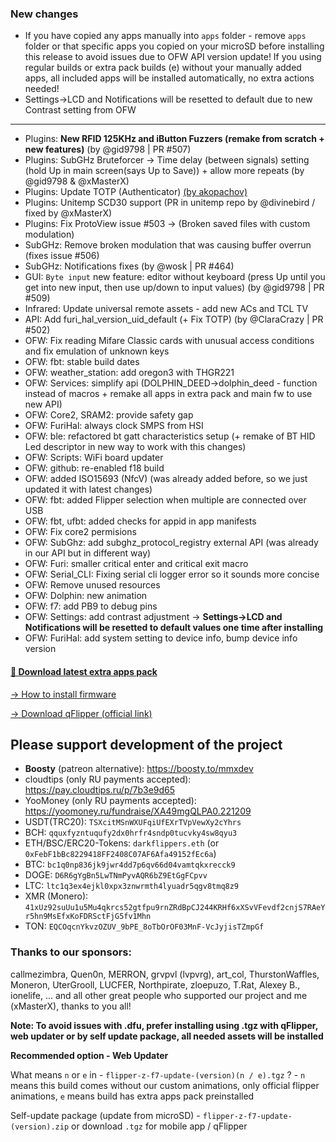 ### New changes
* If you have copied any apps manually into `apps` folder - remove `apps` folder or that specific apps you copied on your microSD before installing this release to avoid issues due to OFW API version update! If you using regular builds or extra pack builds (e) without your manually added apps, all included apps will be installed automatically, no extra actions needed!
* Settings->LCD and Notifications will be resetted to default due to new Contrast setting from OFW
-----
* Plugins: **New RFID 125KHz and iButton Fuzzers (remake from scratch + new features)** (by @gid9798 | PR #507)
* Plugins: SubGHz Bruteforcer -> Time delay (between signals) setting (hold Up in main screen(says Up to Save)) + allow more repeats (by @gid9798 & @xMasterX)
* Plugins: Update TOTP (Authenticator) [(by akopachov)](https://github.com/akopachov/flipper-zero_authenticator)
* Plugins: Unitemp SCD30 support (PR in unitemp repo by @divinebird / fixed by @xMasterX)
* Plugins: Fix ProtoView issue #503 -> (Broken saved files with custom modulation)
* SubGHz: Remove broken modulation that was causing buffer overrun (fixes issue #506)
* SubGHz: Notifications fixes (by @wosk | PR #464)
* GUI: `Byte input` new feature: editor without keyboard (press Up until you get into new input, then use up/down to input values) (by @gid9798 | PR #509)
* Infrared: Update universal remote assets - add new ACs and TCL TV
* API: Add furi_hal_version_uid_default (+ Fix TOTP) (by @ClaraCrazy | PR #502)
* OFW: Fix reading Mifare Classic cards with unusual access conditions and fix emulation of unknown keys
* OFW: fbt: stable build dates
* OFW: weather_station: add oregon3 with THGR221
* OFW: Services: simplify api (DOLPHIN_DEED->dolphin_deed - function instead of macros + remake all apps in extra pack and main fw to use new API)
* OFW: Core2, SRAM2: provide safety gap
* OFW: FuriHal: always clock SMPS from HSI
* OFW: ble: refactored bt gatt characteristics setup (+ remake of BT HID Led descriptor in new way to work with this changes)
* OFW: Scripts: WiFi board updater
* OFW: github: re-enabled f18 build
* OFW: added ISO15693 (NfcV) (was already added before, so we just updated it with latest changes)
* OFW: fbt: added Flipper selection when multiple are connected over USB
* OFW: fbt, ufbt: added checks for appid in app manifests
* OFW: Fix core2 permisions
* OFW: SubGhz: add subghz_protocol_registry external API (was already in our API but in different way)
* OFW: Furi: smaller critical enter and critical exit macro
* OFW: Serial_CLI: Fixing serial cli logger error so it sounds more concise
* OFW: Remove unused resources
* OFW: Dolphin: new animation
* OFW: f7: add PB9 to debug pins
* OFW: Settings: add contrast adjustment -> **Settings->LCD and Notifications will be resetted to default values one time after installing**
* OFW: FuriHal: add system setting to device info, bump device info version

#### [🎲 Download latest extra apps pack](https://github.com/xMasterX/all-the-plugins/archive/refs/heads/main.zip)

[-> How to install firmware](https://github.com/DarkFlippers/unleashed-firmware/blob/dev/documentation/HowToInstall.md)

[-> Download qFlipper (official link)](https://flipperzero.one/update)

## Please support development of the project
* **Boosty** (patreon alternative): https://boosty.to/mmxdev
* cloudtips (only RU payments accepted): https://pay.cloudtips.ru/p/7b3e9d65
* YooMoney (only RU payments accepted): https://yoomoney.ru/fundraise/XA49mgQLPA0.221209
* USDT(TRC20): `TSXcitMSnWXUFqiUfEXrTVpVewXy2cYhrs`
* BCH: `qquxfyzntuqufy2dx0hrfr4sndp0tucvky4sw8qyu3`
* ETH/BSC/ERC20-Tokens: `darkflippers.eth` (or `0xFebF1bBc8229418FF2408C07AF6Afa49152fEc6a`)
* BTC: `bc1q0np836jk9jwr4dd7p6qv66d04vamtqkxrecck9`
* DOGE: `D6R6gYgBn5LwTNmPyvAQR6bZ9EtGgFCpvv`
* LTC: `ltc1q3ex4ejkl0xpx3znwrmth4lyuadr5qgv8tmq8z9`
* XMR (Monero): `41xUz92suUu1u5Mu4qkrcs52gtfpu9rnZRdBpCJ244KRHf6xXSvVFevdf2cnjS7RAeYr5hn9MsEfxKoFDRSctFjG5fv1Mhn`
* TON: `EQCOqcnYkvzOZUV_9bPE_8oTbOrOF03MnF-VcJyjisTZmpGf`

### Thanks to our sponsors:
callmezimbra, Quen0n, MERRON, grvpvl (lvpvrg), art_col, ThurstonWaffles, Moneron, UterGrooll, LUCFER, Northpirate, zloepuzo, T.Rat, Alexey B., ionelife, ...
and all other great people who supported our project and me (xMasterX), thanks to you all!

**Note: To avoid issues with .dfu, prefer installing using .tgz with qFlipper, web updater or by self update package, all needed assets will be installed**

**Recommended option - Web Updater**

What means `n` or `e` in - `flipper-z-f7-update-(version)(n / e).tgz` ? - `n` means this build comes without our custom animations, only official flipper animations, 
`e` means build has extra apps pack preinstalled

Self-update package (update from microSD) - `flipper-z-f7-update-(version).zip` or download `.tgz` for mobile app / qFlipper


